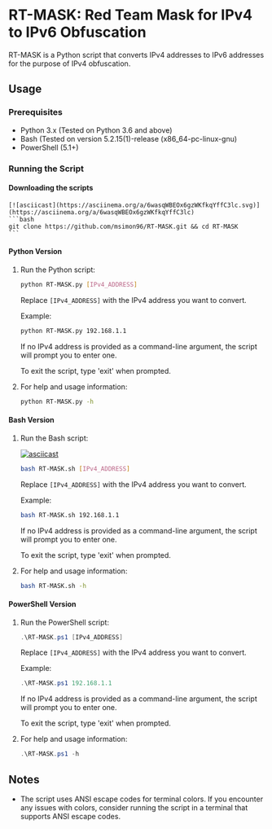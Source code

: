 # RT-MASK: Red Team Mask for IPv4 to IPv6 Obfuscation

RT-MASK is a Python script that converts IPv4 addresses to IPv6 addresses for the purpose of IPv4 obfuscation.

## Usage

### Prerequisites

- Python 3.x (Tested on Python 3.6 and above)
- Bash (Tested on version 5.2.15(1)-release (x86_64-pc-linux-gnu)
- PowerShell (5.1+)

### Running the Script

#### Downloading the scripts

    [![asciicast](https://asciinema.org/a/6wasqWBEOx6gzWKfkqYffC3lc.svg)](https://asciinema.org/a/6wasqWBEOx6gzWKfkqYffC3lc)
    ```bash
    git clone https://github.com/msimon96/RT-MASK.git && cd RT-MASK
    ```

#### Python Version


1. Run the Python script:
    
    
    ```bash
    python RT-MASK.py [IPv4_ADDRESS]
    ```

    Replace `[IPv4_ADDRESS]` with the IPv4 address you want to convert.

    Example:

    ```bash
    python RT-MASK.py 192.168.1.1
    ```

    If no IPv4 address is provided as a command-line argument, the script will prompt you to enter one.

    To exit the script, type 'exit' when prompted.

2. For help and usage information:

    ```bash
    python RT-MASK.py -h
    ```

#### Bash Version


1. Run the Bash script:


    [![asciicast](https://asciinema.org/a/RUYQ94zTOg6fXSroPzphnWVfh.svg)](https://asciinema.org/a/RUYQ94zTOg6fXSroPzphnWVfh)
    ```bash
    bash RT-MASK.sh [IPv4_ADDRESS]
    ```

    Replace `[IPv4_ADDRESS]` with the IPv4 address you want to convert.

    Example:

    ```bash
    bash RT-MASK.sh 192.168.1.1
    ```

    If no IPv4 address is provided as a command-line argument, the script will prompt you to enter one.

    To exit the script, type 'exit' when prompted.

2. For help and usage information:

    ```bash
    bash RT-MASK.sh -h
    ```

#### PowerShell Version


1. Run the PowerShell script:

    ```powershell
    .\RT-MASK.ps1 [IPv4_ADDRESS]
    ```

    Replace `[IPv4_ADDRESS]` with the IPv4 address you want to convert.

    Example:

    ```powershell
    .\RT-MASK.ps1 192.168.1.1
    ```

    If no IPv4 address is provided as a command-line argument, the script will prompt you to enter one.

    To exit the script, type 'exit' when prompted.

2. For help and usage information:

    ```powershell
    .\RT-MASK.ps1 -h
    ```

## Notes

- The script uses ANSI escape codes for terminal colors. If you encounter any issues with colors, consider running the script in a terminal that supports ANSI escape codes.


